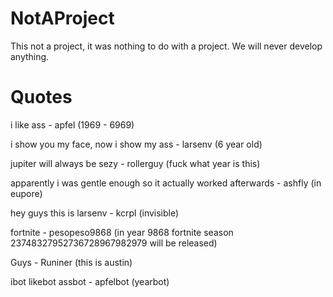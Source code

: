 # NotAProject
This not a project, it was nothing to do with a project. We will never develop anything.

# Quotes

i like ass - apfel (1969 - 6969)

i show you my face, now i show my ass - larsenv (6 year old)

jupiter will always be sezy - rollerguy (fuck what year is this)

apparently i was gentle enough so it actually worked afterwards - ashfly (in eupore)

hey guys this is larsenv - kcrpl (invisible)

fortnite - pesopeso9868 (in year 9868 fortnite season 23748327952736728967982979 will be released)

Guys - Runiner (this is austin)

ibot likebot assbot - apfelbot (yearbot)


